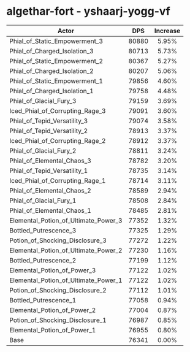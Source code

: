 # algethar-fort - yshaarj-yogg-vf
| Actor | DPS | Increase |
|---|:---:|:---:|
|Phial_of_Static_Empowerment_3|80880|5.95%|
|Phial_of_Charged_Isolation_3|80713|5.73%|
|Phial_of_Static_Empowerment_2|80367|5.27%|
|Phial_of_Charged_Isolation_2|80207|5.06%|
|Phial_of_Static_Empowerment_1|79856|4.60%|
|Phial_of_Charged_Isolation_1|79758|4.48%|
|Phial_of_Glacial_Fury_3|79159|3.69%|
|Iced_Phial_of_Corrupting_Rage_3|79091|3.60%|
|Phial_of_Tepid_Versatility_3|79074|3.58%|
|Phial_of_Tepid_Versatility_2|78913|3.37%|
|Iced_Phial_of_Corrupting_Rage_2|78912|3.37%|
|Phial_of_Glacial_Fury_2|78811|3.24%|
|Phial_of_Elemental_Chaos_3|78782|3.20%|
|Phial_of_Tepid_Versatility_1|78735|3.14%|
|Iced_Phial_of_Corrupting_Rage_1|78714|3.11%|
|Phial_of_Elemental_Chaos_2|78589|2.94%|
|Phial_of_Glacial_Fury_1|78508|2.84%|
|Phial_of_Elemental_Chaos_1|78485|2.81%|
|Elemental_Potion_of_Ultimate_Power_3|77352|1.32%|
|Bottled_Putrescence_3|77325|1.29%|
|Potion_of_Shocking_Disclosure_3|77272|1.22%|
|Elemental_Potion_of_Ultimate_Power_2|77230|1.16%|
|Bottled_Putrescence_2|77199|1.12%|
|Elemental_Potion_of_Power_3|77122|1.02%|
|Elemental_Potion_of_Ultimate_Power_1|77122|1.02%|
|Potion_of_Shocking_Disclosure_2|77112|1.01%|
|Bottled_Putrescence_1|77058|0.94%|
|Elemental_Potion_of_Power_2|77004|0.87%|
|Potion_of_Shocking_Disclosure_1|76987|0.85%|
|Elemental_Potion_of_Power_1|76955|0.80%|
|Base|76341|0.00%|
